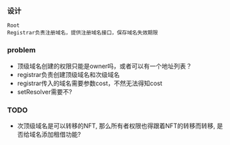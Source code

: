 ### 设计
    Root
    Registrar负责注册域名，提供注册域名接口，保存域名失效期限
### problem
- 顶级域名创建的权限只能是owner吗，或者可以有一个地址列表？
- registrar负责创建顶级域名和次级域名
- registrar传入的域名需要参数cost，不然无法得知cost
- setResolver需要不?


### TODO
- 次顶级域名是可以转移的NFT, 那么所有者权限也得跟着NFT的转移而转移, 是否给域名添加租借功能?